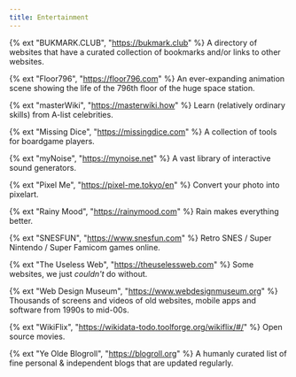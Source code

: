 ```yaml
---
title: Entertainment
---
```


{% ext "BUKMARK.CLUB", "https://bukmark.club" %}
A directory of websites that have a curated collection of bookmarks and/or links to other websites.

{% ext "Floor796", "https://floor796.com" %}
An ever-expanding animation scene showing the life of the 796th floor of the huge space station.

{% ext "masterWiki", "https://masterwiki.how" %}
Learn (relatively ordinary skills) from A-list celebrities.

{% ext "Missing Dice", "https://missingdice.com" %}
A collection of tools for boardgame players.

{% ext "myNoise", "https://mynoise.net" %}
A vast library of interactive sound generators.

{% ext "Pixel Me", "https://pixel-me.tokyo/en" %}
Convert your photo into pixelart.

{% ext "Rainy Mood", "https://rainymood.com" %}
Rain makes everything better.

{% ext "SNESFUN", "https://www.snesfun.com" %}
Retro SNES / Super Nintendo / Super Famicom games online.

{% ext "The Useless Web", "https://theuselessweb.com" %}
Some websites, we just _couldn't_ do without.

{% ext "Web Design Museum", "https://www.webdesignmuseum.org" %}
Thousands of screens and videos of old websites, mobile apps and software from 1990s to mid-00s.

{% ext "WikiFlix", "https://wikidata-todo.toolforge.org/wikiflix/#/" %}
Open source movies.

{% ext "Ye Olde Blogroll", "https://blogroll.org" %}
A humanly curated list of fine personal & independent blogs that are updated regularly.
